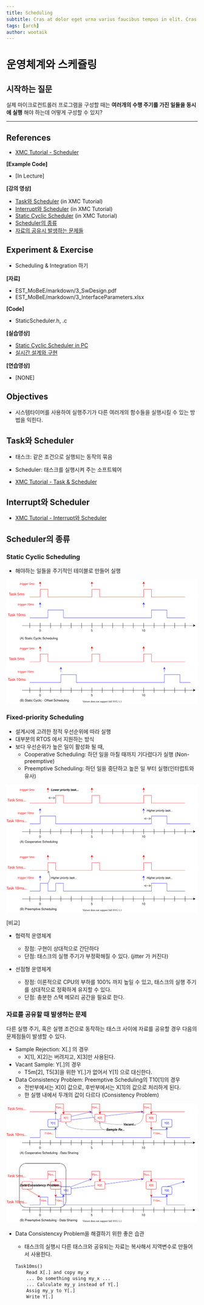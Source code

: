 ```yaml
---
title: Scheduling
subtitle: Cras at dolor eget urna varius faucibus tempus in elit. Cras a dui imperdiet, tempus metus quis, pharetra turpis.
tags: [arch]
author: wootaik
---
```


# 운영체계와 스케쥴링



## 시작하는 질문

실제 마이크로컨트롤러 프로그램을 구성할 때는 **여러개의 수행 주기를 가진 일들을 동시에 실행** 해야 하는데 어떻게 구성할 수 있지?

------



## References

* [XMC Tutorial - Scheduler](https://xmctutorial.readthedocs.io/ko/latest/ProgSystemTimerScheduler/index.html)

**[Example Code]**

* [In Lecture]

**[강의 영상]**

*   [Task와 Scheduler](https://drive.google.com/file/d/1Um0yAoTekPtPTO52jJGZB3hv0qRuKHF4/view?usp=sharing) (in XMC Tutorial)
*   [Interrupt와 Scheduler](https://drive.google.com/file/d/1kV4IVsf8exh7cg4LM5M9tuRNK6El1AcS/view?usp=sharing) (in XMC Tutorial)
*   [Static Cyclic Scheduler](https://drive.google.com/file/d/1_O12IdvWccj77IUbqQTeJ8hzNS_9RYZb/view?usp=sharing) (in XMC Tutorial)
*   [Scheduler의 종류](https://drive.google.com/file/d/1S1Xegr5t-4RDMNKtxcPJABejRFy2HMha/view?usp=sharing)
*   [자료의 공유시 발생하는 문제들](https://drive.google.com/file/d/1cUXXhU1qqHe1qoDGYlkt85rhDuEYktRr/view?usp=sharing)

## Experiment & Exercise

* Scheduling & Integration 하기

**[자료]**

* EST_MoBeE/markdown/3_SwDesign.pdf
* EST_MoBeE/markdown/3_InterfaceParameters.xlsx

**[Code]**

* StaticScheduler.h, .c

**[실습영상]**

* [Static Cyclic Scheduler in PC](https://drive.google.com/file/d/1VpzXCs1oLRT8HLWzDq0wp6b2N8x8cOAa/view?usp=sharing)
* [실시간 설계와 구현]()

**[연습영상]**

* [NONE]



## Objectives

* 시스템타이머를 사용하여 실행주기가 다른 여러개의 함수들을 실행시킬 수 있는 방법을 익힌다.



## Task와 Scheduler

* 태스크: 같은 조건으로 실행되는 동작의 묶음
* Scheduler: 태스크를 실행시켜 주는 소프트웨어

* [XMC Tutorial - Task & Scheduler](https://xmctutorial.readthedocs.io/ko/latest/ProgSystemTimerScheduler/index.html#task-scheduler)



## Interrupt와 Scheduler

* [XMC Tutorial - Interrupt와 Scheduler](https://xmctutorial.readthedocs.io/ko/latest/ProgSystemTimerScheduler/index.html#interrupt-scheduler)



## Scheduler의 종류

### Static Cyclic Scheduling

* 해야하는 일들을 주기적인 테이블로 만들어 실행

![StaticSche-SCS](/assets/images/StaticSche-SCS.svg)



### Fixed-priority Scheduling

* 설계시에 고려한 정적 우선순위에 따라 실행
* 대부분의 RTOS 에서 지원하는 방식
* 보다 우선순위가 높은 일이 활성화 될 때,
    * Cooperative Scheduling: 하던 일을 마칠 때까지 기다렸다가 실행 (Non-preemptive)
    * Preemptive Scheduling: 하던 일을 중단하고 높은 일 부터 실행(인터럽트와 유사)

![StaticSche-FPS](/assets/images/StaticSche-FPS.svg)

[비교]

* 협력적 운영체계

    * 장점: 구현이 상대적으로 간단하다
    * 단점: 태스크의 실행 주기가 부정확해질 수 있다. (jitter 가 커진다)

* 선점형 운영체계

    * 장점: 이론적으로 CPU의 부하를 100% 까지 높일 수 있고, 태스크의 실행 주기를 상대적으로 정확하게 유지할 수 있다.
    * 단점: 충분한 스택 메모리 공간을 필요로 한다.



### 자료를 공유할 때 발생하는 문제

다른 실행 주기, 혹은 실행 조건으로 동작하는 태스크 사이에 자료를 공유할 경우 다음의 문제점들이 발생할 수 있다.

* Sample Rejection: X[.] 의 경우
    * X[1], X[2]는 버려지고, X[3]만 사용된다.
* Vacant Sample: Y[.]의 경우
    * T5m[2], T5[3]을 위한 Y[.]가 없어서 Y[1] 으로 대신한다.
* Data Consistency Problem: Preemptive Scheduling의 T10[1]의 경우
    * 전반부에서는 X[0] 값으로, 후반부에서는 X[1]의 값으로 처리하게 된다.
    * 한 실행 내에서 두개의 값이 다르다 (Consistency Problem)

![StaticSche-FPS_Sharing](/assets/images/StaticSche-FPS_Sharing.svg)

* Data Consistencxy Problem을 해결하기 위한 좋은 습관

    * 태스크의 실행시 다른 태스크와 공유되는 자료는 복사해서 지역변수로 만들어서 사용한다.



    ```
    Task10ms()
    	Read X[.] and copy my_x
    	... Do something using my_x ...
    	... Calculate my_y instead of Y[.]
    	Assig my_y to Y[.]
    	Write Y[.]
    ```

